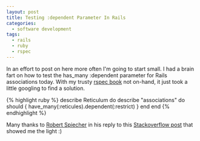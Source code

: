 ```yaml
---
layout: post
title: Testing :dependent Parameter In Rails
categories:
  - software development
tags:
  - rails
  - ruby
  - rspec
---
```


In an effort to post on here more often I'm going to start small.   I
had a brain fart on how to test the has_many :dependent parameter for
Rails associations today.  With my trusty [rspec book](http://pragprog.com/titles/achbd/the-rspec-book) not on-hand, it just took a little googling to find a solution. 

{% highlight ruby %}
describe Reticulum do
  describe "associations" do
    should { have_many(:reticules).dependent(:restrict) }
  end
end
{% endhighlight %}
<br />

Many thanks to [Robert Spiecher](http://rspeicher.tumblr.com/) in his
reply to this [Stackoverflow post](http://stackoverflow.com/questions/2673041/checking-activerecord-associations-in-rspec) that showed me the light :)
